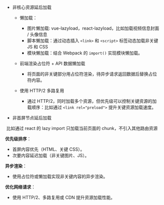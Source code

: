 - 非核心资源延后加载
  - 懒加载：
    - 图片懒加载: vue-lazyload，react-lazyload，比如加载视频信息封面 / 头像信息
    - 脚本懒加载：通过动态插入 `<link>` 和 `<script>` 标签动态加载非关键 JS 和 CSS
    - 模块懒加载：结合 Webpack 的 `import()` 实现模块懒加载。

  - 前端渲染占位符 + API 数据懒加载
    - 将页面的非关键部分用占位符渲染，待异步请求返回数据后替换占位符内容。

  - 使用 HTTP/2 多路复用
    - 通过 HTTP/2，同时加载多个资源，但优先级可以控制关键资源的加载顺序：比如通过 `<link rel="preload">` 提升关键资源加载速度。

- 非首屏节点延后加载

​	比如通过 react 的 lazy import 只加载当前页面的 chunk，不引入其他路由资源



**优先级排序**：

- 首屏内容优先（HTML、关键 CSS）。
- 次要内容延迟加载（非关键图片、JS）。

**异步渲染**：

- 使用占位符或懒加载实现非关键内容的异步渲染。

**优化网络请求**：

- 使用 HTTP/2、多路复用或 CDN 提升资源加载性能。